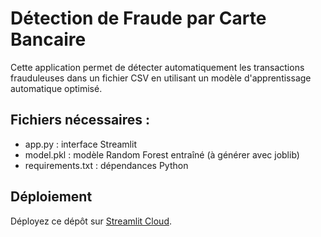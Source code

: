 
# Détection de Fraude par Carte Bancaire

Cette application permet de détecter automatiquement les transactions frauduleuses dans un fichier CSV en utilisant un modèle d'apprentissage automatique optimisé.

## Fichiers nécessaires :
- app.py : interface Streamlit
- model.pkl : modèle Random Forest entraîné (à générer avec joblib)
- requirements.txt : dépendances Python

## Déploiement
Déployez ce dépôt sur [Streamlit Cloud](https://streamlit.io/cloud).
